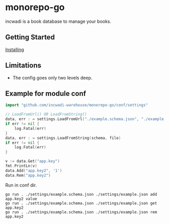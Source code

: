 # monorepo-go

incwadi is a book database to manage your books.

## Getting Started

[Installing](https://github.com/incwadi-warehouse/docu)

## Limitations

- The config goes only two levels deep.

## Example for module conf

```go
import "github.com/incwadi-warehouse/monorepo-go/conf/settings"

// LoadFromUrl() OR LoadFromString()
data, err : = settings.LoadFromUrl("./example.schema.json", "./example.json")
if err != nil {
    log.Fatal(err)
}
data, err : = settings.LoadFromString(schema, file)
if err != nil {
    log.Fatal(err)
}

v := data.Get("app.key")
fmt.PrintLn(v)
data.Add("app.key2", '1')
data.Rem("app.key2")
```

Run in conf dir.

```shell
go run . ./settings/example.schema.json ./settings/example.json add app.key2 value
go run . ./settings/example.schema.json ./settings/example.json get app.key2
go run . ./settings/example.schema.json ./settings/example.json rem app.key2
```
